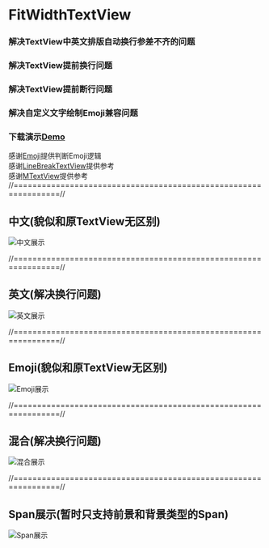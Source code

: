 # FitWidthTextView  
### 解决TextView中英文排版自动换行参差不齐的问题  
### 解决TextView提前换行问题  
### 解决TextView提前断行问题  
### 解决自定义文字绘制Emoji兼容问题  

### 下载演示[Demo](https://raw.githubusercontent.com/Khaos116/FitWidthTextView/master/APK/FitWidthTextView_1.0.0.apk)

感谢[Emoji](https://github.com/vanniktech/Emoji)提供判断Emoji逻辑   
感谢[LineBreakTextView](https://github.com/changer0/LineBreakTextView)提供参考  
感谢[MTextView](https://github.com/yellowcath/MTextView)提供参考  
//================================================================//
##  中文(貌似和原TextView无区别)
![中文展示](https://github.com/Khaos116/FitWidthTextView/blob/master/image/1.png)

//================================================================//
##  英文(解决换行问题)
![英文展示](https://github.com/Khaos116/FitWidthTextView/blob/master/image/2.png)

//================================================================//
##  Emoji(貌似和原TextView无区别)
![Emoji展示](https://github.com/Khaos116/FitWidthTextView/blob/master/image/3.png)

//================================================================//
##  混合(解决换行问题)
![混合展示](https://github.com/Khaos116/FitWidthTextView/blob/master/image/4.png)

//================================================================//
##  Span展示(暂时只支持前景和背景类型的Span)
![Span展示](https://github.com/Khaos116/FitWidthTextView/blob/master/image/5.png)